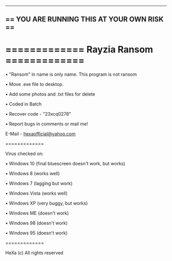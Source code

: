 
---------------------------------------
== YOU ARE RUNNING THIS AT YOUR OWN RISK ==
---------------------------------------

=============
Rayzia Ransom =============
=============

• "Ransom" in name is only name. This program is not ransom 

• Move .exe file to desktop.

• Add some photos and .txt files for delete

• Coded in Batch

• Recover code - "23xcq0278"

• Report bugs in comments or mail me!

E-Mail - hexaofficial@yahoo.com

=============

Virus checked on:

• Windows 10 (final bluescreen doesn't work, but works)

• Windows 8 (works well)

• Windows 7 (lagging but work)

• Windows Vista (works well)

• Windows XP (very buggy, but works)

• Windows ME (doesn't work)

• Windows 98 (doesn't work)

• Windows 95 (doesn't work)

=============

HeXa (c) All rights reserved



